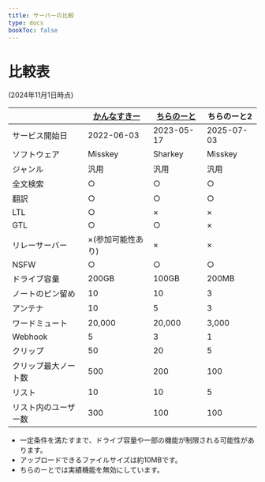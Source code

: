 ```yaml
---
title: サーバーの比較
type: docs
bookToc: false
---
```


# 比較表

(2024年11月1日時点)

|  | [かんなすきー](https://misskey.7ka.org) | [ちらのーと](https://calckey.7ka.org) | ちらのーと2 |
| --- | --- | --- | --- |
| サービス開始日 | 2022-06-03 | 2023-05-17 | 2025-07-03 |
| ソフトウェア | Misskey | Sharkey | Misskey |
| ジャンル | 汎用 | 汎用 | 汎用 |
| 全文検索 | ○ | ○ | ○ |
| 翻訳 | ○ | ○ | ○ |
| LTL | ○ | × | × |
| GTL | ○ | ○ | × |
| リレーサーバー | ×(参加可能性あり) | × | × |
| NSFW | ○ | ○ | ○ |
| ドライブ容量 | 200GB | 100GB | 200MB |
| ノートのピン留め | 10 | 10 | 3 |
| アンテナ | 10 | 5 | 3 |
| ワードミュート | 20,000 | 20,000 | 3,000 |
| Webhook | 5 | 3 | 1 |
| クリップ | 50 | 20 | 5 |
| クリップ最大ノート数 | 500 | 200 | 100 |
| リスト | 10 | 10 | 5 |
| リスト内のユーザー数 | 300 | 100 | 100 |

- 一定条件を満たすまで、ドライブ容量や一部の機能が制限される可能性があります。
- アップロードできるファイルサイズは約10MBです。
- ちらのーとでは実績機能を無効にしています。
